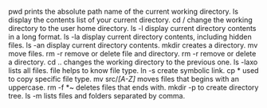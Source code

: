 pwd prints the absolute path name of the current working directory.
ls display the contents list of your current directory.
cd / change the working directory to the user home directory.
ls -l display current directory contents in a long format.
ls -la display current directory contents, including hidden files.
ls -an display current directory contents.
mkdir creates a directory.
mv move files.
rm -r remove or delete file and directory.
rm -r remove or delete a directory.
cd .. changes the working directory to the previous one.
ls -laxo lists all files.
file helps to know file type.
ln -s create symbolic link.
cp * used to copy specific file type.
mv src/*[A-Z]* moves files that begins with an uppercase.
rm -f *~ deletes files that ends with.
mkdir -p to create directory tree.
ls -m lists files and folders separated by comma.
